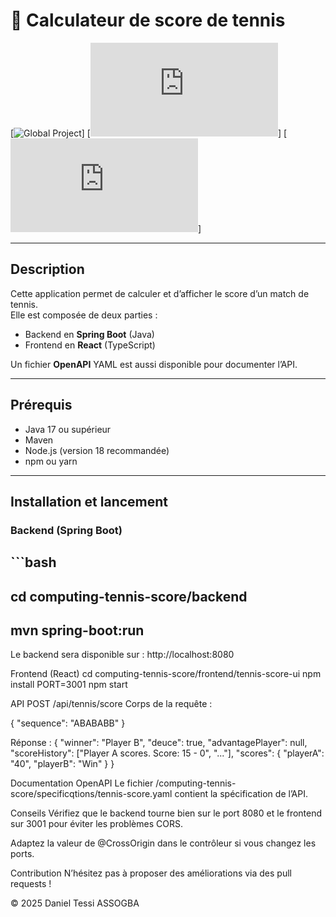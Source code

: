 # 🎾 Calculateur de score de tennis

[![Global Project](https://github.com/daniel-tessi-assogba/computing-tennis-score)]
[![Bakend Structure](https://github.com/daniel-tessi-assogba/computing-tennis-score/tree/main/backend/README.md)]
[![Frontend Structure](https://github.com/daniel-tessi-assogba/computing-tennis-score/tree/main/frontend/README.md)] 


---

## Description

Cette application permet de calculer et d’afficher le score d’un match de tennis.  
Elle est composée de deux parties :
- Backend en **Spring Boot** (Java)
- Frontend en **React** (TypeScript)

Un fichier **OpenAPI** YAML est aussi disponible pour documenter l’API.

---

## Prérequis

- Java 17 ou supérieur
- Maven
- Node.js (version 18 recommandée)
- npm ou yarn

---

## Installation et lancement

### Backend (Spring Boot)

## ```bash

## cd computing-tennis-score/backend
## mvn spring-boot:run

Le backend sera disponible sur : http://localhost:8080


Frontend (React)
cd computing-tennis-score/frontend/tennis-score-ui
npm install
PORT=3001 npm start

API
POST /api/tennis/score
Corps de la requête :

{
  "sequence": "ABABABB"
}

Réponse :
{
  "winner": "Player B",
  "deuce": true,
  "advantagePlayer": null,
  "scoreHistory": ["Player A scores. Score: 15 - 0", "..."],
  "scores": {
    "playerA": "40",
    "playerB": "Win"
  }
}

Documentation OpenAPI
Le fichier /computing-tennis-score/specificqtions/tennis-score.yaml contient la spécification de l’API.

Conseils
Vérifiez que le backend tourne bien sur le port 8080 et le frontend sur 3001 pour éviter les problèmes CORS.

Adaptez la valeur de @CrossOrigin dans le contrôleur si vous changez les ports.

Contribution
N’hésitez pas à proposer des améliorations via des pull requests !

© 2025 Daniel Tessi ASSOGBA
